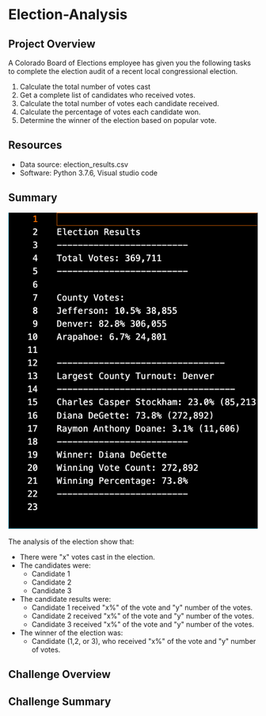 # Election-Analysis

## Project Overview
A Colorado Board of Elections employee has given you the following tasks to complete the election audit of a recent local congressional election.

1. Calculate the total number of votes cast
2. Get a complete list of candidates who received votes.
3. Calculate the total number of votes each candidate received.
4. Calculate the percentage of votes each candidate won.
5. Determine the winner of the election based on popular vote.

## Resources
- Data source: election_results.csv
- Software: Python 3.7.6, Visual studio code

## Summary

![Election_results](/Resources/election_screenshot.png)

The analysis of the election show that:
- There were "x" votes cast in the election.
- The candidates were:
    - Candidate 1
    - Candidate 2
    - Candidate 3
- The candidate results were:
    - Candidate 1 received "x%" of the vote and "y" number of the votes.
    - Candidate 2 received "x%" of the vote and "y" number of the votes.
    - Candidate 3 received "x%" of the vote and "y" number of the votes.
- The winner of the election was:
    - Candidate (1,2, or 3), who received "x%" of the vote and "y" number of votes.

## Challenge Overview


## Challenge Summary
